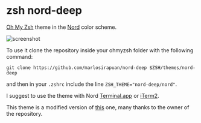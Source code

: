 # zsh nord-deep
[Oh My Zsh](https://github.com/ohmyzsh/ohmyzsh) theme in the [Nord](https://www.nordtheme.com/) color scheme.

![screenshot](https://github.com/marlosirapuan/nord-deep/assets/802722/dc2b59cd-f139-4e3e-b80d-8ba73127d775)

To use it clone the repository inside your ohmyzsh folder with the following command:

    git clone https://github.com/marlosirapuan/nord-deep $ZSH/themes/nord-deep

and then in your `.zshrc` include the line `ZSH_THEME="nord-deep/nord"`.

I suggest to use the theme with Nord [Terminal.app](https://github.com/arcticicestudio/nord-terminal-app) or [iTerm2](https://github.com/nordtheme/iterm2).

This theme is a modified version of [this](https://github.com/fxbrit/nord-deep) one, many thanks to the owner of the repository.
